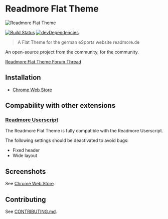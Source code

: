# Readmore Flat Theme
![Readmore Flat Theme](http://i.imgur.com/QFimj0c.png)

[![Build Status](https://travis-ci.org/timche/readmore-flat-theme.svg?branch=master)](https://travis-ci.org/timche/readmore-flat-theme)
[![devDependencies](https://david-dm.org/timche/readmore-flat-theme/dev-status.svg)](https://david-dm.org/timche/readmore-flat-theme#info=devDependencies)

> A Flat Theme for the german eSports website readmore.de

An open-source project from the community, for the community.

[Readmore Flat Theme Forum Thread](http://www.readmore.de/forums/91-technik/60-software/139913-readmore-flat-theme-v0-0-3-chrome-only)

## Installation
* [Chrome Web Store](https://chrome.google.com/webstore/detail/readmore-flat-theme/ocmchkcmbgeceokandifjnbadnajeljk)

## Compability with other extensions
### [Readmore Userscript](https://github.com/thextor/readmore-userscript)
The Readmore Flat Theme is fully compatible with the Readmore Userscript.

The following settings should be deactivated to avoid bugs:
* Fixed header
* Wide layout

## Screenshots
See [Chrome Web Store](https://chrome.google.com/webstore/detail/readmore-flat-theme/ocmchkcmbgeceokandifjnbadnajeljk).

## Contributing
See [CONTRIBUTING.md](https://github.com/timche/readmore-flat-theme/blob/master/CONTRIBUTING.md).
